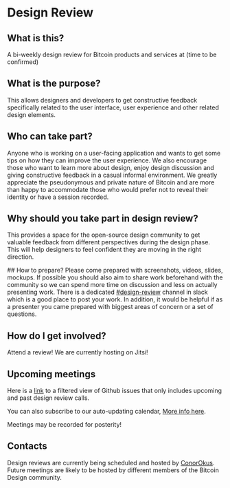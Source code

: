 # Design Review

## What is this?
A bi-weekly design review for Bitcoin products and services at (time to be confirmed) 

## What is the purpose?
This allows designers and developers to get constructive feedback specifically related to the user interface, user experience and other related design elements. 

## Who can take part?
Anyone who is working on a user-facing application and wants to get some tips on how they can improve the user experience. We also encourage those who want to learn more about design, enjoy design discussion and giving constructive feedback in a casual informal environment. We greatly appreciate the pseudonymous and private nature of Bitcoin and are more than happy to accommodate those who would prefer not to reveal their identity or have a session recorded. 

## Why should you take part in design review?
This provides a space for the open-source design community to get valuable feedback from different perspectives during the design phase. This will help designers to feel confident they are moving in the right direction.

## How to prepare? 
Please come prepared with screenshots, videos, slides, mockups. If possible you should also aim to share work beforehand with the community so we can spend more time on discussion and less on actually presenting work. There is a dedicated [#design-review](https://bitcoindesign.slack.com/archives/C015DQEPCHJ) channel in slack which is a good place to post your work. In addition, it would be helpful if as a presenter you came prepared with biggest areas of concern or a set of questions.

## How do I get involved?
Attend a review! We are currently hosting on Jitsi! 

## Upcoming meetings
Here is a [link](https://github.com/BitcoinDesign/Meta/issues?q=is%3Aissue+in%3Atitle+%22Design+Review+Call+%23%22+) to a filtered view of Github issues that only includes upcoming and past design review calls.

You can also subscribe to our auto-updating calendar, [More info here](https://github.com/BitcoinDesign/Meta#the-bitcoin-design-calendar).

Meetings may be recorded for posterity!

## Contacts
Design reviews are currently being scheduled and hosted by [ConorOkus](https://github.com/ConorOkus). Future meetings are likely to be hosted by different members of the Bitcoin Design community. 
